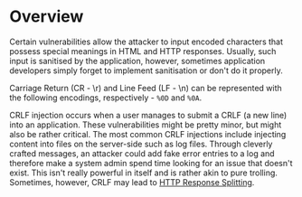 # Overview

Certain vulnerabilities allow the attacker to input encoded characters that possess special meanings in HTML and HTTP responses. Usually, such input is sanitised by the application, however, sometimes application developers simply forget to implement sanitisation or don't do it properly. 

Carriage Return (CR - \r) and Line Feed (LF - \n) can be represented with the following encodings, respectively - `%0D` and `%0A`.

CRLF injection occurs when a user manages to submit a CRLF (a new line) into an application. These vulnerabilities might be pretty minor, but might also be rather critical. The most common CRLF injections include injecting content into files on the server-side such as log files. Through cleverly crafted messages, an attacker could add fake error entries to a log and therefore make a system admin spend time looking for an issue that doesn't exist. This isn't really powerful in itself and is rather akin to pure trolling. Sometimes, however, CRLF may lead to [HTTP Response Splitting](HTTP%20Response%20Splitting.md).